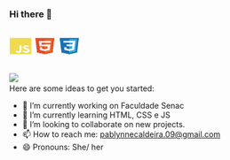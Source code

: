 ### Hi there 👋

<div style="display: inline_block"><br>
  <img align="center" alt="Pablynne-Js" height="30" width="40" src="https://raw.githubusercontent.com/devicons/devicon/master/icons/javascript/javascript-plain.svg">
  <img align="center" alt="Pablynne-HTML" height="30" width="40" src="https://raw.githubusercontent.com/devicons/devicon/master/icons/html5/html5-original.svg">
  <img align="center" alt="Pablynne-CSS" height="30" width="40" src="https://raw.githubusercontent.com/devicons/devicon/master/icons/css3/css3-original.svg">
</div>
<br><br>

<div>
   <a href="https://br.linkedin.com/in/pablynne-caldeira-3a7645197" target="_blank"><img src="https://img.shields.io/badge/-LinkedIn-%230077B5?style=for-the-badge&logo=linkedin&logoColor=white" target="_blank"></a> 
</div>
Here are some ideas to get you started:

- 🔭 I’m currently working on Faculdade Senac
- 🌱 I’m currently learning HTML, CSS e JS
- 👯 I’m looking to collaborate on new projects.
- 📫 How to reach me: pablynnecaldeira.09@gmail.com
- 😄 Pronouns: She/ her
